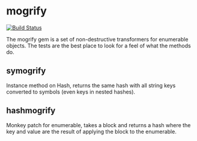mogrify
=======
[![Build Status](https://semaphoreci.com/api/v1/projects/cdef4c14-2949-432a-bf45-2cbe5df46a8f/512972/badge.svg)](https://semaphoreci.com/philosodad/mogrify)      


The mogrify gem is a set of non-destructive transformers for enumerable objects. The tests are the best place to look for a feel of what the methods do.

symogrify
--------

Instance method on Hash, returns the same hash with all string keys converted to symbols (even keys in nested hashes).

hashmogrify
--------

Monkey patch for enumerable, takes a block and returns a hash where the key and value are the result of applying the block to the enumerable.
